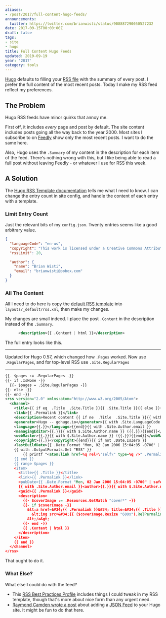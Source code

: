 ```yaml
---
aliases:
- /post/2017/full-content-hugo-feeds/
announcements:
  twitter: https://twitter.com/brianwisti/status/908887290050527232
date: 2017-09-15T00:00:00Z
draft: false
tags:
- site
- hugo
title: Full Content Hugo Feeds
updated: 2019-09-19
year: '2017'
category: tools
---
```


[Hugo][] defaults to filling your [RSS file][] with the summary of every post. I prefer the full content of
the most recent posts. Today I make my RSS feed reflect my preferences.

[Hugo]: http://gohugo.io/
[RSS file]: /index.xml
<!--more-->

## The Problem

Hugo RSS feeds have minor quirks that annoy me.

First off, it includes *every* page and post by default. The site content includes posts going all the way
back to the year 2000. Most sites I subscribe to on [Feedly][] show only the most recent posts. I want to do
the same here.

Also, Hugo uses the `.Summary` of my content in the description for each item of the feed. There's nothing
wrong with this, but I like being able to read a full post without leaving Feedly - or whatever I use for RSS
this week.

[Feedly]: https://feedly.com/

## A Solution

The [Hugo RSS Template documentation][] tells me what I need to know. I can change the entry count in site
config, and handle the content of each entry with a template.

[Hugo RSS Template documentation]: https://gohugo.io/templates/rss/

### Limit Entry Count

Just the relevant bits of my `config.json`. Twenty entries seems like a good arbitrary value.

``` json
{
  "languageCode": "en-us",
  "copyright": "This work is licensed under a Creative Commons Attribution-ShareAlike 4.0 International License",
  "rssLimit": 20,

  "author": {
    "name": "Brian Wisti",
    "email": "brianwisti@pobox.com"
  }
}
```

### All The Content

All I need to do here is copy the [default RSS template][] into `layouts/_default/rss.xml`, then make my
changes.

[default RSS template]: https://gohugo.io/templates/rss/#the-embedded-rss-xml

My changes are small indeed. I place the post `.Content` in the description instead of the `.Summary`.

``` xml
      <description>{{ .Content | html }}</description>
```

The full entry looks like this.

****

Updated for Hugo 0.57, which changed how `.Pages` worked. Now use `.RegularPages`, and for
top-level RSS use `.Site.RegularPages`

****

``` xml
{{- $pages := .RegularPages -}}
{{- if .IsHome -}}
  {{- $pages = .Site.RegularPages -}}
{{- else -}}
{{- end -}}
<rss version="2.0" xmlns:atom="http://www.w3.org/2005/Atom">
  <channel>
    <title>{{ if eq  .Title  .Site.Title }}{{ .Site.Title }}{{ else }}{{ with .Title }}{{.}} on {{ end }}{{ .Site.Title }}{{ end }}</title>
    <link>{{ .Permalink }}</link>
    <description>Recent content {{ if ne  .Title  .Site.Title }}{{ with .Title }}in {{.}} {{ end }}{{ end }}on {{ .Site.Title }}</description>
    <generator>Hugo -- gohugo.io</generator>{{ with .Site.LanguageCode }}
    <language>{{.}}</language>{{end}}{{ with .Site.Author.email }}
    <managingEditor>{{.}}{{ with $.Site.Author.name }} ({{.}}){{end}}</managingEditor>{{end}}{{ with .Site.Author.email }}
    <webMaster>{{.}}{{ with $.Site.Author.name }} ({{.}}){{end}}</webMaster>{{end}}{{ with .Site.Copyright }}
    <copyright>{{.}}</copyright>{{end}}{{ if not .Date.IsZero }}
    <lastBuildDate>{{ .Date.Format "Mon, 02 Jan 2006 15:04:05 -0700" | safeHTML }}</lastBuildDate>{{ end }}
    {{ with .OutputFormats.Get "RSS" }}
        {{ printf "<atom:link href=%q rel=\"self\" type=%q />" .Permalink .MediaType | safeHTML }}
    {{ end }}
    {{ range $pages }}
    <item>
      <title>{{ .Title }}</title>
      <link>{{ .Permalink }}</link>
      <pubDate>{{ .Date.Format "Mon, 02 Jan 2006 15:04:05 -0700" | safeHTML }}</pubDate>
      {{ with .Site.Author.email }}<author>{{.}}{{ with $.Site.Author.name }} ({{.}}){{end}}</author>{{end}}
      <guid>{{ .Permalink }}</guid>
      <description>
        {{- $coverImage := .Resources.GetMatch "cover*" -}}
        {{- if $coverImage -}}
          &lt;a href=&#34;{{ .Permalink }}&#34; title=&#34;{{ .Title }}&#34;&gt;
            &lt;img src=&#34;{{ ($coverImage.Resize "600x").RelPermalink }}&#34; alt=&#34;{{ .Title }}&#34;&gt;
          &lt;/a&gt;
        {{- end -}}
        {{ .Content | html }}
      </description>
    </item>
    {{ end }}
  </channel>
</rss>
```

That ought to do it.

### What Else?

What else I could do with the feed?

* This [RSS Best Practices Profile][] includes things I could tweak in my RSS template, though that's more about
  nice form than any urgent need.
* [Raymond Camden wrote a post][] about adding a [JSON Feed][] to your Hugo site. It might be fun to do that
  here.

[Raymond Camden wrote a post]: https://www.raymondcamden.com/2017/05/18/creating-a-json-feed-for-hugo/
[RSS Best Practices Profile]: http://www.rssboard.org/rss-profile
[JSON Feed]: https://jsonfeed.org/

